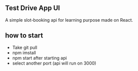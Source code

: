 ## Test Drive App UI
A simple slot-booking api for learning purpose made on React.

## how to start

 - Take git pull
 - npm imstall
 - npm start after starting api
 - select another port (api will run on 3000)
